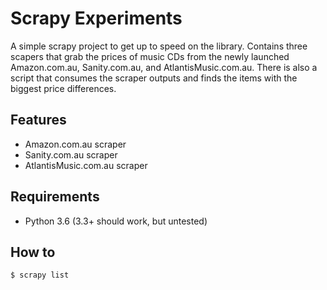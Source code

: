 # Scrapy Experiments

A simple scrapy project to get up to speed on the library. Contains
three scapers that grab the prices of music CDs from the newly launched
Amazon.com.au, Sanity.com.au, and AtlantisMusic.com.au. There is also a
script that consumes the scraper outputs and finds the items with the
biggest price differences.


## Features

* Amazon.com.au scraper
* Sanity.com.au scraper
* AtlantisMusic.com.au scraper


## Requirements

* Python 3.6 (3.3+ should work, but untested)


## How to

    $ scrapy list
